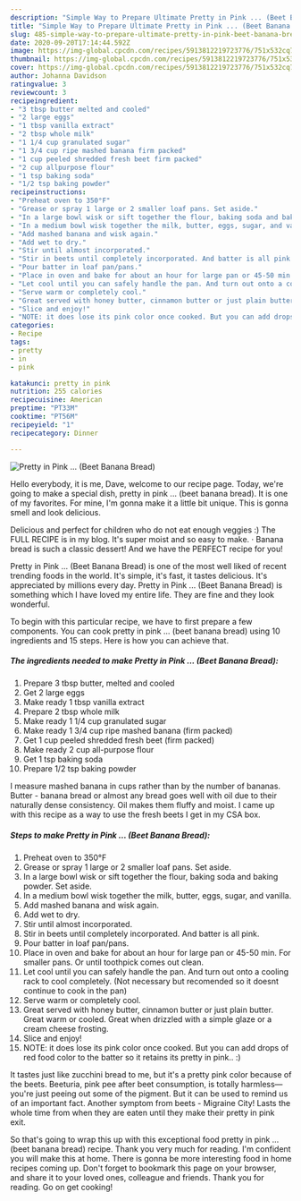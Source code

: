 ```yaml
---
description: "Simple Way to Prepare Ultimate Pretty in Pink ... (Beet Banana Bread)"
title: "Simple Way to Prepare Ultimate Pretty in Pink ... (Beet Banana Bread)"
slug: 485-simple-way-to-prepare-ultimate-pretty-in-pink-beet-banana-bread
date: 2020-09-20T17:14:44.592Z
image: https://img-global.cpcdn.com/recipes/5913812219723776/751x532cq70/pretty-in-pink-beet-banana-bread-recipe-main-photo.jpg
thumbnail: https://img-global.cpcdn.com/recipes/5913812219723776/751x532cq70/pretty-in-pink-beet-banana-bread-recipe-main-photo.jpg
cover: https://img-global.cpcdn.com/recipes/5913812219723776/751x532cq70/pretty-in-pink-beet-banana-bread-recipe-main-photo.jpg
author: Johanna Davidson
ratingvalue: 3
reviewcount: 3
recipeingredient:
- "3 tbsp butter melted and cooled"
- "2 large eggs"
- "1 tbsp vanilla extract"
- "2 tbsp whole milk"
- "1 1/4 cup granulated sugar"
- "1 3/4 cup ripe mashed banana firm packed"
- "1 cup peeled shredded fresh beet firm packed"
- "2 cup allpurpose flour"
- "1 tsp baking soda"
- "1/2 tsp baking powder"
recipeinstructions:
- "Preheat oven to 350°F"
- "Grease or spray 1 large or 2 smaller loaf pans. Set aside."
- "In a large bowl wisk or sift together the flour, baking soda and baking powder. Set aside."
- "In a medium bowl wisk together the milk, butter, eggs, sugar, and vanilla."
- "Add mashed banana and wisk again."
- "Add wet to dry."
- "Stir until almost incorporated."
- "Stir in beets until completely incorporated. And batter is all pink."
- "Pour batter in loaf pan/pans."
- "Place in oven and bake for about an hour for large pan or 45-50 min. For smaller pans. Or until toothpick comes out clean."
- "Let cool until you can safely handle the pan. And turn out onto a cooling rack to cool completely. (Not necessary but recomended so it doesnt continue to cook in the pan)"
- "Serve warm or completely cool."
- "Great served with honey butter, cinnamon butter or just plain butter. Great warm or cooled. Great when drizzled with a simple glaze or a cream cheese frosting."
- "Slice and enjoy!"
- "NOTE: it does lose its pink color once cooked. But you can add drops of red food color to the batter so it retains its pretty in pink.. :)"
categories:
- Recipe
tags:
- pretty
- in
- pink

katakunci: pretty in pink 
nutrition: 255 calories
recipecuisine: American
preptime: "PT33M"
cooktime: "PT56M"
recipeyield: "1"
recipecategory: Dinner

---
```



![Pretty in Pink ... (Beet Banana Bread)](https://img-global.cpcdn.com/recipes/5913812219723776/751x532cq70/pretty-in-pink-beet-banana-bread-recipe-main-photo.jpg)

Hello everybody, it is me, Dave, welcome to our recipe page. Today, we're going to make a special dish, pretty in pink ... (beet banana bread). It is one of my favorites. For mine, I'm gonna make it a little bit unique. This is gonna smell and look delicious.

Delicious and perfect for children who do not eat enough veggies :) The FULL RECIPE is in my blog. It&#39;s super moist and so easy to make. · Banana bread is such a classic dessert! And we have the PERFECT recipe for you!

Pretty in Pink ... (Beet Banana Bread) is one of the most well liked of recent trending foods in the world. It's simple, it's fast, it tastes delicious. It's appreciated by millions every day. Pretty in Pink ... (Beet Banana Bread) is something which I have loved my entire life. They are fine and they look wonderful.


To begin with this particular recipe, we have to first prepare a few components. You can cook pretty in pink ... (beet banana bread) using 10 ingredients and 15 steps. Here is how you can achieve that.

<!--inarticleads1-->

##### The ingredients needed to make Pretty in Pink ... (Beet Banana Bread):

1. Prepare 3 tbsp butter, melted and cooled
1. Get 2 large eggs
1. Make ready 1 tbsp vanilla extract
1. Prepare 2 tbsp whole milk
1. Make ready 1 1/4 cup granulated sugar
1. Make ready 1 3/4 cup ripe mashed banana (firm packed)
1. Get 1 cup peeled shredded fresh beet (firm packed)
1. Make ready 2 cup all-purpose flour
1. Get 1 tsp baking soda
1. Prepare 1/2 tsp baking powder


I measure mashed banana in cups rather than by the number of bananas. Butter - banana bread or almost any bread goes well with oil due to their naturally dense consistency. Oil makes them fluffy and moist. I came up with this recipe as a way to use the fresh beets I get in my CSA box. 

<!--inarticleads2-->

##### Steps to make Pretty in Pink ... (Beet Banana Bread):

1. Preheat oven to 350°F
1. Grease or spray 1 large or 2 smaller loaf pans. Set aside.
1. In a large bowl wisk or sift together the flour, baking soda and baking powder. Set aside.
1. In a medium bowl wisk together the milk, butter, eggs, sugar, and vanilla.
1. Add mashed banana and wisk again.
1. Add wet to dry.
1. Stir until almost incorporated.
1. Stir in beets until completely incorporated. And batter is all pink.
1. Pour batter in loaf pan/pans.
1. Place in oven and bake for about an hour for large pan or 45-50 min. For smaller pans. Or until toothpick comes out clean.
1. Let cool until you can safely handle the pan. And turn out onto a cooling rack to cool completely. (Not necessary but recomended so it doesnt continue to cook in the pan)
1. Serve warm or completely cool.
1. Great served with honey butter, cinnamon butter or just plain butter. Great warm or cooled. Great when drizzled with a simple glaze or a cream cheese frosting.
1. Slice and enjoy!
1. NOTE: it does lose its pink color once cooked. But you can add drops of red food color to the batter so it retains its pretty in pink.. :)


It tastes just like zucchini bread to me, but it&#39;s a pretty pink color because of the beets. Beeturia, pink pee after beet consumption, is totally harmless—you&#39;re just peeing out some of the pigment. But it can be used to remind us of an important fact. Another symptom from beets - Migraine City! Lasts the whole time from when they are eaten until they make their pretty in pink exit. 

So that's going to wrap this up with this exceptional food pretty in pink ... (beet banana bread) recipe. Thank you very much for reading. I'm confident you will make this at home. There is gonna be more interesting food in home recipes coming up. Don't forget to bookmark this page on your browser, and share it to your loved ones, colleague and friends. Thank you for reading. Go on get cooking!
